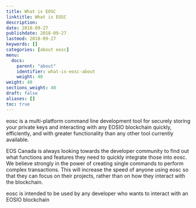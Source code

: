 ```yaml
---
title: What is EOSC
linktitle: What is EOSC
description:
date: 2018-09-27
publishdate: 2018-09-27
lastmod: 2018-09-27
keywords: []
categories: [about eosc]
menu:
  docs:
    parent: "about"
    identifier: what-is-eosc-about
    weight: 40
weight: 40
sections_weight: 40
draft: false
aliases: []
toc: true
---
```


eosc is a multi-platform command line development tool for securely storing your private keys and interacting with any EOSIO
blockchain quickly, efficiently, and with greater functionality than any other tool currently available.

EOS Canada is always looking towards the developer community to find out what functions and features they need to quickly integrate those into eosc. We believe strongly in the power of creating single commands to perform complex transactions. This will increase the speed of anyone using eosc so that they can focus on their projects, rather than on how they interact with the blockchain.

eosc is intended to be used by any developer who wants to interact with an EOSIO blockchain